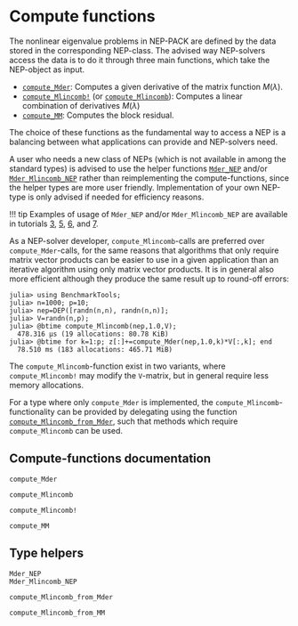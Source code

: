 # Compute functions


The nonlinear eigenvalue problems in NEP-PACK are defined
by the data stored in the corresponding NEP-class.
The advised way NEP-solvers access the data is to do it
through three main functions,
which take the NEP-object as input.
* [`compute_Mder`](@ref): Computes a given derivative of the matrix function $M(λ)$.
* [`compute_Mlincomb!`](@ref) (or [`compute_Mlincomb`](@ref)): Computes a linear combination of derivatives $M(λ)$
* [`compute_MM`](@ref): Computes the block residual.

The choice of these functions as the fundamental way
to access a NEP is a balancing between what applications
can provide and NEP-solvers need.

A user who needs a new class of NEPs (which is
not available in among the standard types)
is advised to use the helper functions
[`Mder_NEP`](@ref) and/or
[`Mder_Mlincomb_NEP`](@ref) rather than
reimplementing the compute-functions, since
the helper types are more user friendly.
Implementation of your own NEP-type is only
advised if needed for efficiency reasons.

!!! tip
    Examples of usage of `Mder_NEP` and/or `Mder_Mlincomb_NEP` are available in
    tutorials [3](bemtutorial.md), [5](tutorial_call_python.md),
    [6](tutorial_matlab1.md), and [7](tutorial_fortran1.md).

As a NEP-solver developer,
`compute_Mlincomb`-calls are preferred over
`compute_Mder`-calls, for the same reasons that
algorithms that only require matrix vector products can be
easier to use in a given application than an iterative
algorithm using only matrix vector products. It is in general
also more efficient although they produce the same result
up to round-off errors:
```julia-repl
julia> using BenchmarkTools;
julia> n=1000; p=10;
julia> nep=DEP([randn(n,n), randn(n,n)];
julia> V=randn(n,p);
julia> @btime compute_Mlincomb(nep,1.0,V);
  478.316 μs (19 allocations: 80.78 KiB)
julia> @btime for k=1:p; z[:]+=compute_Mder(nep,1.0,k)*V[:,k]; end
  78.510 ms (183 allocations: 465.71 MiB)
```
The `compute_Mlincomb`-function exist in two variants,
where `compute_Mlincomb!` may modify the `V`-matrix,
but in general require less memory allocations.

For a type where only `compute_Mder` is implemented,
the `compute_Mlincomb`-functionality can be provided
by delegating using the function
[`compute_Mlincomb_from_Mder`](@ref), such that
methods which require `compute_Mlincomb` can be used.


## Compute-functions documentation
```@docs
compute_Mder
```

```@docs
compute_Mlincomb
```
```@docs
compute_Mlincomb!
```

```@docs
compute_MM
```


## Type helpers


```@docs
Mder_NEP
Mder_Mlincomb_NEP
```

```@docs
compute_Mlincomb_from_Mder
```
```@docs
compute_Mlincomb_from_MM
```
